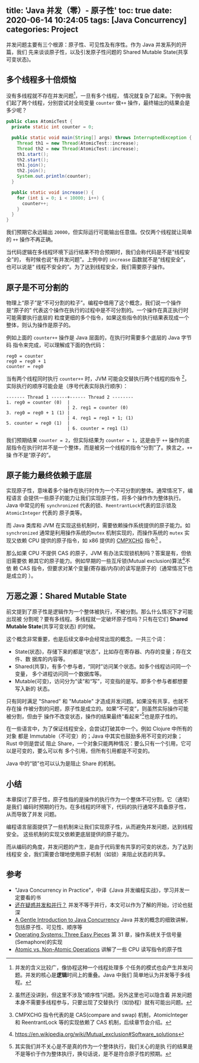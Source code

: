 title: 'Java 并发（零）- 原子性'
toc: true
date: 2020-06-14 10:24:05
tags: [Java Concurrency]
categories: Project
---

并发问题主要有三个根源：原子性、可见性及有序性。作为 Java 并发系列的开篇，我们
先来谈谈原子性，以及引发原子性问题的 Shared Mutable State(共享可变状态)。

## 多个线程多十倍烦恼

没有多线程就不存在并发问题[^concurrency-is-not-parallelism]，一旦有多个线程，
情况就复杂了起来。下例中我们起了两个线程，分别尝试对全局变量 `counter` 做`++`
操作，最终输出的结果会是多少呢？

[^concurrency-is-not-parallelism]: 并发的含义比较广，像协程这种一个线程处理多
  个任务的模式也会产生并发问题。并发的核心是**逻辑**时间上的重叠。Java 中我们
  简单地认为并发等于多线程。

```java
public class AtomicTest {
  private static int counter = 0;

  public static void main(String[] args) throws InterruptedException {
    Thread th1 = new Thread(AtomicTest::increase);
    Thread th2 = new Thread(AtomicTest::increase);
    th1.start();
    th2.start();
    th1.join();
    th2.join();
    System.out.println(counter);
  }

  public static void increase() {
    for (int i = 0; i < 10000; i++) {
      counter++;
    }
  }
}
```

我们预期它永远输出 `20000`，但实际运行可能输出任意值。仅仅两个线程就让简单的
`++` 操作不再正确。

当代码逻辑在多线程环境下运行结果不符合预期时，我们会称代码是不是“线程安全”的，
有时候也说“有并发问题”。上例中的 `increase` 函数就不是“线程安全”，也可以说是“
线程不安全的”。为了达到线程安全，我们需要原子操作。

## 原子是不可分割的

物理上“原子”是“不可分割的粒子”。编程中借用了这个概念，我们说一个操作是“原子的”
代表这个操作在执行的过程中是不可分割的。一个操作在真正执行时可能需要执行底层的
粒度更细的多个指令，如果这些指令的执行结果表现成一个整体，则认为操作是原子的。

例如上面的 `counter++` 操作是 Java 层面的，在执行时需要多个底层的 Java 字节码
指令来完成，可以理解成下面的伪代码：

```
reg0 = counter
reg0 = reg0 + 1
counter = reg0
```

当有两个线程同时执行 `counter++` 时，JVM 可能会交替执行两个线程的指令
[^not-ordering]，实际执行的顺序可能会是（序号代表实际执行顺序）：

[^not-ordering]: 虽然还没讲到，但这里不涉及“顺序性”问题。另外这里也可以隐含着
  并发问题本身不需要多线程参与，只要出现了交替执行（如协程）就有可能出问题。

```
------- Thread 1 ------+------ Thread 2 --------
1. reg0 = counter (0)  |
                       | 2. reg1 = counter (0)
3. reg0 = reg0 + 1 (1) |
                       | 4. reg1 = reg1 + 1; (1)
5. counter = reg0 (1)  |
                       | 6. counter = reg1 (1)
```

我们预期结果 `counter = 2`，但实际结果为 `counter = 1`，这是由于 `++` 操作的底
层指令在执行时并不是一个整体，而是被另一个线程的指令“分割”了。换言之，`++` 操
作不是“原子的”。

## 原子能力最终依赖于底层

实现原子性，意味着多个操作在执行时作为一个不可分割的整体。通常情况下，编程语言
会提供一些原子的能力让我们实现原子性，将多个操作作为整体执行。Java 中常见的有
`synchronized` 代表的锁、`ReentrantLock`代表的显示锁及 `AtomicInteger` 代表的
原子类等。

而 Java 类库和 JVM 在实现这些机制时，需要依赖操作系统提供的原子能力。如
`synchronized` 通常是利用操作系统的`mutex` 机制实现的，而操作系统的 `mutex` 实
现又依赖 CPU 提供的原子指令，如 x86 提供的
[CMPXCHG](https://c9x.me/x86/html/file_module_x86_id_41.html) 指令[^cas-later]
。

[^cas-later]: CMPXCHG 指令代表的是 CAS(compare and swap) 机制，AtomicInteger
  和 ReentrantLock 等的实现依赖了 CAS 机制，后续章节会介绍。

那么如果 CPU 不提供 CAS 的原子，JVM 有办法实现锁机制吗？答案是有，但依旧需要依
赖其它的原子能力。例如早期的一些互斥锁(Mutual exclusion)算法[^mutex-algo]不依
赖 CAS 指令，但要求对某个变量(寄存器/内存)的读写是原子的（通常情况下也是成立的
）。

[^mutex-algo]: https://en.wikipedia.org/wiki/Mutual_exclusion#Software_solutions

## 万恶之源：Shared Mutable State

前文提到了原子性是逻辑作为一个整体被执行，不被分割。那么什么情况下才可能出现被
分割呢？要有多线程。多线程就一定破坏原子性吗？只有在它们 **Shared Mutable
State**(共享可变状态) 的时候。

这个概念非常重要，也是后续文章中会经常出现的概念。一共三个词：

* State(状态)，存储下来的都是“状态”，比如存在寄存器、内存的变量；存在文件、数
    据库的内容等。
* Shared(共享)，有多个参与者，“同时”访问某个状态。如多个线程访问同一个变量，
    多个进程访问同一个数据库等。
* Mutable(可变)，访问分为“读”和“写”，可变指的是写。即多个参与者都想要写入新的
    状态。

只有同时满足 "Shared" 和 "Mutable" 才造成并发问题。如果没有共享，也就不存在操
作被分割的问题，原子性是成立的。如果“不可变”，则虽然实际操作可能被分割，但由于
操作不改变状态，操作的结果最终“看起来”[^fake-atomicity]也是原子性的。

[^fake-atomicity]: 其实我们并不关心是不是真的作为一个整体执行，我们关心的是执
  行的结果是不是等价于作为整体执行，换句话说，是不是符合原子性的预期。

在一些语言中，为了保证线程安全，会尝试打破其中一个。例如 Clojure 中所有的对象
都是 Immutable（不可变）的；Java 中其实也鼓励多用不可变的对象；Rust 中则是尝试
阻止 Share，一个对象只能两种情况：要么只有一个引用，它可以是可变的，要么可以有
多个引用，但所有引用都是不可变的。

Java 中的“锁”也可以认为是阻止 Share 的机制。

## 小结

本章探讨了原子性，原子性指的是操作的执行作为一个整体不可分割，它（通常）是我们
编码时预期的行为。在多线程的环境下，代码的执行通常不具备原子性，从而导致了并发
问题。

编程语言层面提供了一些机制来让我们实现原子性，从而避免并发问题，达到线程安全。
这些机制的实现又依赖更底层提供的原子能力。

而从编码的角度，并发问题的产生，是由于代码里有共享的可变的状态，为了达到线程安
全，我们需要合理地使用原子机制（如锁）来阻止状态的共享。

## 参考

- "Java Concurrency in Practice"，中译《Java 并发编程实战》，学习并发一定要看的书
- [还在疑惑并发和并行？](https://laike9m.com/blog/huan-zai-yi-huo-bing-fa-he-bing-xing,61/) 并发不等于并行，本文可以作为了解的开始，讨论也挺深
- [A Gentle Introduction to Java Concurrency](https://nofluffjuststuff.com/magazine/2016/07/a_gentle_introduction_to_java_concurrency) Java 并发的概念的细致讲解，包括原子性、可见性、顺序等
- [Operating Systems: Three Easy Pieces](http://pages.cs.wisc.edu/~remzi/OSTEP/threads-sema.pdf) 第 31 章，操作系统关于信号量(Semaphore)的实现
- [Atomic vs. Non-Atomic Operations](https://preshing.com/20130618/atomic-vs-non-atomic-operations/) 讲解了一些 CPU 读写指令的原子性
